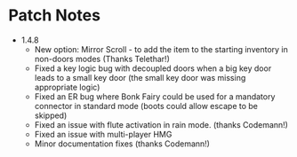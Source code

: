 # Patch Notes

* 1.4.8
  - New option: Mirror Scroll - to add the item to the starting inventory in non-doors modes (Thanks Telethar!)
  - Fixed a key logic bug with decoupled doors when a big key door leads to a small key door (the small key door was missing appropriate logic)
  - Fixed an ER bug where Bonk Fairy could be used for a mandatory connector in standard mode (boots could allow escape to be skipped)
  - Fixed an issue with flute activation in rain mode. (thanks Codemann!)
  - Fixed an issue with multi-player HMG
  - Minor documentation fixes (thanks Codemann!)
